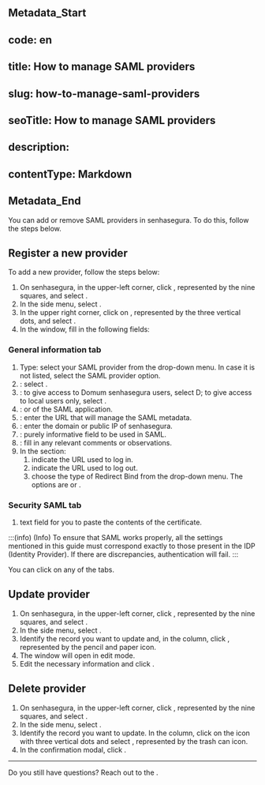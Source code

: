 ## Metadata_Start 
## code: en
## title: How to manage SAML providers 
## slug: how-to-manage-saml-providers 
## seoTitle: How to manage SAML providers 
## description:  
## contentType: Markdown 
## Metadata_End
You can add or remove SAML providers in senhasegura. To do this, follow the steps below.

## Register a new provider

To add a new provider, follow the steps below:

1. On senhasegura, in the upper-left corner, click , represented by the nine squares, and select .
2. In the side menu, select .
3. In the upper right corner, click on , represented by the three vertical dots, and select .
4. In the  window, fill in the following fields:

### General information tab

1. Type: select your SAML provider from the drop-down menu. In case it is not listed, select the SAML provider option.
2. : select .
3. : to give access to Domum senhasegura users, select D; to give access to local users only, select .
4. :  or  of the SAML application.
5. : enter the URL that will manage the SAML metadata.
6. : enter the domain or public IP of senhasegura.
7. : purely informative field to be used in SAML.
8. : fill in any relevant comments or observations.
9. In the  section:
   1.  indicate the URL used to log in.
   2.  indicate the URL used to log out.
   3.  choose the type of Redirect Bind from the drop-down menu. The options are  or .

### Security SAML tab

1.  text field for you to paste the contents of the  certificate.

:::(info) (Info)
To ensure that SAML works properly, all the settings mentioned in this guide must correspond exactly to those present in the IDP (Identity Provider). If there are discrepancies, authentication will fail.
:::

You can click  on any of the tabs.

## Update provider

1. On senhasegura, in the upper-left corner, click , represented by the nine squares, and select .
2. In the side menu, select .
3. Identify the record you want to update and, in the  column, click , represented by the pencil and paper icon.
4. The  window will open in edit mode.
5. Edit the necessary information and click .

## Delete provider

1. On senhasegura, in the upper-left corner, click , represented by the nine squares, and select .
2. In the side menu, select .
3. Identify the record you want to update. In the  column, click on the icon with three vertical dots and select , represented by the trash can icon.
4. In the confirmation modal, click .

---

Do you still have questions? Reach out to the .